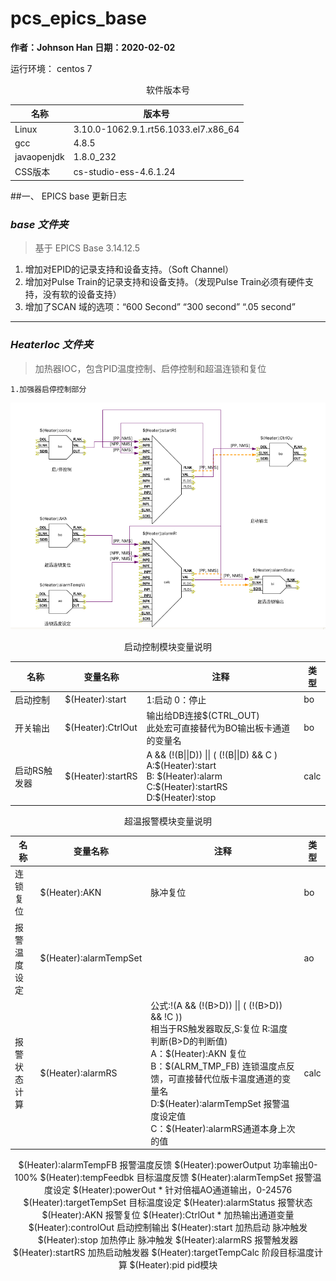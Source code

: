 # pcs_epics_base
**作者：Johnson Han
日期：2020-02-02** 

运行环境： centos 7

<center>软件版本号</center>

|名称|版本号|
|-----|------|
|Linux| 3.10.0-1062.9.1.rt56.1033.el7.x86_64|
|gcc|4.8.5|
|javaopenjdk |1.8.0_232|
|CSS版本|cs-studio-ess-4.6.1.24|
##一、 EPICS base 更新日志 
###  *base 文件夹*
>基于 EPICS Base 3.14.12.5
1. 增加对EPID的记录支持和设备支持。（Soft Channel）
2. 增加对Pulse Train的记录支持和设备支持。（发现Pulse Train必须有硬件支持，没有软的设备支持）
3. 增加了SCAN 域的选项：“600 Second” “300 second” “.05 second”  
---
### *HeaterIoc 文件夹*
> 加热器IOC，包含PID温度控制、启停控制和超温连锁和复位

`1.加强器启停控制部分`

![VDCT 变量关系 ](/images/heaterCtl.png "加热器开关控制")

<center>启动控制模块变量说明

|名称|变量名称|注释|类型|
|--|--|--|--|
|启动控制|$(Heater):start|1:启动 0：停止|bo|
|开关输出|$(Heater):CtrlOut|输出给DB连接\$(CTRL_OUT)<br>此处宏可直接替代为BO输出板卡通道的变量名 |bo|
|启动RS触发器|$(Heater):startRS|A && (!(B\|\|D)) \|\| ( (!(B\|\|D) && C )<br> A:\$(Heater):start <br>B: \$(Heater):alarm<br> C:\$(Heater):startRS <br>D:\$(Heater):stop|calc|

<center>超温报警模块变量说明

|名称|变量名称|注释|类型|
|--|--|--|--|
|连锁复位|\$(Heater):AKN|脉冲复位|bo|
|报警温度设定|\$(Heater):alarmTempSet||ao|
|报警状态计算|\$(Heater):alarmRS|公式:!(A && (!(B>D)) \|\| ( (!(B>D)) && !C ))<br>相当于RS触发器取反,S:复位 R:温度判断(B>D的判断值)<br>A：\$(Heater):AKN 复位<br>B：\$(ALRM_TMP_FB) 连锁温度点反馈，可直接替代位版卡温度通道的变量名<br>D:\$(Heater):alarmTempSet 报警温度设定值 <br>C：\$(Heater):alarmRS通道本身上次的值|calc|


$(Heater):alarmTempFB  报警温度反馈
$(Heater):powerOutput   功率输出0-100%
$(Heater):tempFeedbk    目标温度反馈
$(Heater):alarmTempSet  报警温度设定
$(Heater):powerOut         * 针对倍福AO通道输出，0-24576 
$(Heater):targetTempSet  目标温度设定
$(Heater):alarmStatus      报警状态
$(Heater):AKN                 报警复位
$(Heater):CtrlOut             * 加热输出通道变量     
$(Heater):controlOut         启动控制输出
$(Heater):start                 加热启动 脉冲触发
$(Heater):stop                 加热停止  脉冲触发
$(Heater):alarmRS           报警触发器
$(Heater):startRS             加热启动触发器
$(Heater):targetTempCalc  阶段目标温度计算
$(Heater):pid                    pid模块